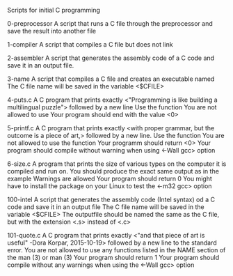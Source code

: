 Scripts for initial C programming

0-preprocessor A script that runs a C file through the preprocessor and save the result into another file

1-compiler A script that compiles a C file but does not link

2-assembler A script that generates the assembly code of a C code and save it in an output file.

3-name A script that compiles a C file and creates an executable named <cisfun>
	The C file name will be saved in the variable <$CFILE>

4-puts.c A C program that prints exactly <"Programming is like building a multilingual puzzle"> followed by a new line 
	Use the function <puts>
	You are not allowed to use <printf>
	Your program should end with the value <0>

5-printf.c A C program that prints exactly <with proper grammar, but the outcome is a piece of art,> followed by a new line.
	Use the function <printf>
	You are not allowed to use the function <puts>
	Your programm should return <0>
	Your program should compile without warning when using <-Wall gcc> option

6-size.c A program that prints the size of various types on the computer it is compiled and run on.
	You should produce the exact same output as in the example
	Warnings are allowed
	Your program should return 0
	You might have to install the package <libc6-dev-i386> on your Linux to test the <-m32 gcc> option

100-intel A script that generates the assembly code (Intel syntax) od a C code and save it in an output file
	The C file name will be saved in the variable <$CFILE>
	The outputfile should be named the same as the C file, but with the extension <.s> instead of <.c>

101-quote.c A C program that prints exactly <"and that piece of art is useful" -Dora Korpar, 2015-10-19> followed by a new line to the standard error.
	You are not allowed to use any functions listed in the NAME section of the man (3) <printf> or man (3) <puts>
	Your program should return 1
	Your program should compile without any warnings when using the <-Wall gcc> option
